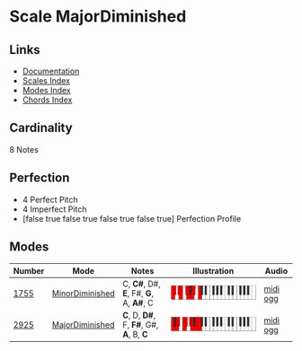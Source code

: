 # Scale MajorDiminished

## Links

- [Documentation](index.md)
- [Scales Index](Scales.md)
- [Modes Index](Modes.md)
- [Chords Index](Chords.md)

## Cardinality

8 Notes

## Perfection

- 4 Perfect Pitch
- 4 Imperfect Pitch
- [false true false true false true false true] Perfection Profile

## Modes

| Number | Mode | Notes | Illustration | Audio |
|--------|------|-------|--------------|-------|
| [1755](https://ianring.com/musictheory/scales/1755) | [MinorDiminished](ModeMinorDiminished.md) | C, **C#**, D#, **E**, F#, **G**, A, **A#**, C | ![CNaturalMinorDiminished](ModeCNaturalMinorDiminished.png) | [midi](ModeCNaturalMinorDiminished.mid) [ogg](ModeCNaturalMinorDiminished.ogg) | 
| [2925](https://ianring.com/musictheory/scales/2925) | [MajorDiminished](ModeMajorDiminished.md) | **C**, D, **D#**, F, **F#**, G#, **A**, B, **C** | ![CNaturalMajorDiminished](ModeCNaturalMajorDiminished.png) | [midi](ModeCNaturalMajorDiminished.mid) [ogg](ModeCNaturalMajorDiminished.ogg) | 
